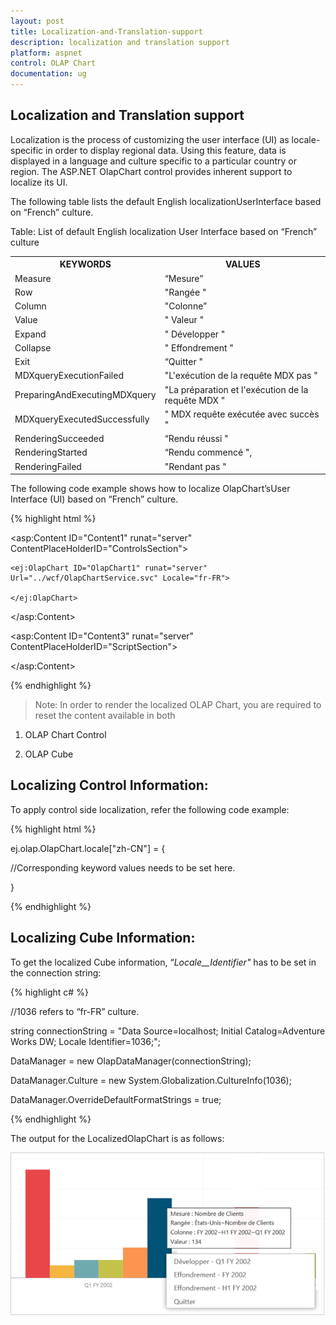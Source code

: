 ```yaml
---
layout: post
title: Localization-and-Translation-support
description: localization and translation support
platform: aspnet
control: OLAP Chart
documentation: ug
---
```


## Localization and Translation support

Localization is the process of customizing the user interface (UI) as locale-specific in order to display regional data. Using this feature, data is displayed in a language and culture specific to a particular country or region. The ASP.NET OlapChart control provides inherent support to localize its UI.

The following table lists the default English localizationUserInterface based on “French” culture.

Table: List of default English localization User Interface based on “French” culture

<table>
<tr>
<th>
KEYWORDS</th><th>
VALUES</th></tr>
<tr>
<td>
Measure</td><td>
“Mesure”</td></tr>
<tr>
<td>
Row</td><td>
"Rangée "</td></tr>
<tr>
<td>
Column</td><td>
"Colonne”</td></tr>
<tr>
<td>
Value</td><td>
" Valeur "</td></tr>
<tr>
<td>
Expand</td><td>
" Développer "</td></tr>
<tr>
<td>
Collapse</td><td>
" Effondrement "</td></tr>
<tr>
<td>
Exit</td><td>
“Quitter "</td></tr>
<tr>
<td>
MDXqueryExecutionFailed</td><td>
"L'exécution de la requête MDX pas "</td></tr>
<tr>
<td>
PreparingAndExecutingMDXquery</td><td>
"La préparation et l'exécution de la requête MDX "</td></tr>
<tr>
<td>
MDXqueryExecutedSuccessfully</td><td>
" MDX requête exécutée avec succès "</td></tr>
<tr>
<td>
RenderingSucceeded</td><td>
“Rendu réussi "</td></tr>
<tr>
<td>
RenderingStarted</td><td>
“Rendu commencé ",</td></tr>
<tr>
<td>
RenderingFailed</td><td>
"Rendant pas "</td></tr>
</table>


The following code example shows how to localize OlapChart’sUser Interface (UI) based on “French” culture.

{% highlight html %}

<asp:Content ID="Content1" runat="server" ContentPlaceHolderID="ControlsSection">

    <ej:OlapChart ID="OlapChart1" runat="server" Url="../wcf/OlapChartService.svc" Locale="fr-FR">

    </ej:OlapChart>

</asp:Content>



<asp:Content ID="Content3" runat="server" ContentPlaceHolderID="ScriptSection">

<script type="text/javascript">

    ej.olap.OlapChart.locale["fr-FR"] = {

        Measure: "Mesurer ",

        Row: "Rangée",

        Column: "Colonne",

        Value: "Valeur",

        Expand: "Développer",

        Collapse: "Effondrement",

        Exit: "Quitter",

        MDXqueryExecutionFailed: "L'exécution de la requête MDX pas",

        PreparingAndExecutingMDXquery: "La préparation et l'exécution de la requête MDX",

        MDXqueryExecutedSuccessfully: "MDX requête exécutée avec succès",

        RenderingStarted: "Rendu commencé",

        RenderingSucceeded: "Rendu réussi",

        RenderingFailed: "Rendant pas"

    };

</script>   

</asp:Content> 

{% endhighlight %}

> Note: In order to render the localized OLAP Chart, you are required to reset the content available in both

1. OLAP Chart Control

2. OLAP Cube

## Localizing Control Information:

To apply control side localization, refer the following code example:

{% highlight html %}

ej.olap.OlapChart.locale["zh-CN"] = {

//Corresponding keyword values needs to be set here.

}

{% endhighlight %}

## Localizing Cube Information:

To get the localized Cube information, “_Locale__Identifier"_ has to be set in the connection string:

{% highlight c# %}

//1036 refers to “fr-FR” culture.

string connectionString = "Data Source=localhost; Initial Catalog=Adventure Works DW; Locale Identifier=1036;";

DataManager = new OlapDataManager(connectionString);

DataManager.Culture = new System.Globalization.CultureInfo(1036);

DataManager.OverrideDefaultFormatStrings = true;

{% endhighlight %}

The output for the LocalizedOlapChart is as follows:

![C:/Users/labuser/Desktop/a.png](Localization-and-Translation-support_images/Localization-and-Translation-support_img2.png) 

